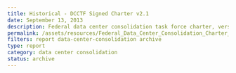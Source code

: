 ```yaml
---
title: Historical - DCCTF Signed Charter v2.1
date: September 13, 2013
description: Federal data center consolidation task force charter, version 2.
permalink: /assets/resources/Federal_Data_Center_Consolidation_Charter_2.1.pdf
filters: report data-center-consolidation archive
type: report
category: data center consolidation
status: archive
---
```

